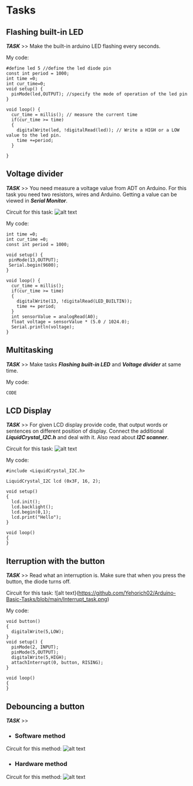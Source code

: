 # Tasks

## Flashing built-in LED

***TASK*** >> Make the built-in arduino LED flashing every seconds.

My code:
```
#define led 5 //define the led diode pin
const int period = 1000;
int time =0;
int cur_time=0;
void setup() {
  pinMode(led,OUTPUT); //specify the mode of operation of the led pin
}

void loop() {
  cur_time = millis(); // measure the current time
  if(cur_time >= time)
  {
    digitalWrite(led, !digitalRead(led)); // Write a HIGH or a LOW value to the led pin.
    time +=period; 
  }
  
}
```

## Voltage divider

***TASK*** >> You need measure a voltage value from ADT on Arduino. For this task you need two resistors, wires and Arduino. Getting a value can be viewed in ***Serial Monitor***.

Circuit for this task:
![alt text](https://github.com/Yehorich02/Arduino-Basic-Tasks/blob/main/LED_connection.png)

My code:
```
int time =0;
int cur_time =0;
const int period = 1000;

void setup() {
 pinMode(13,OUTPUT);
 Serial.begin(9600);
}

void loop() {
  cur_time = millis();
  if(cur_time >= time)
  {
    digitalWrite(13, !digitalRead(LED_BUILTIN));
    time += period;
  }
  int sensorValue = analogRead(A0);
  float voltage = sensorValue * (5.0 / 1024.0);
  Serial.println(voltage);
}
```

## Multitasking

***TASK*** >> Make tasks ***Flashing built-in LED*** and ***Voltage divider*** at same time.

My code:
```
CODE
```

## LCD Display 

***TASK*** >> For given LCD display provide code, that output words or sentences on different position of display. Connect the additional ***LiquidCrystal_I2C.h*** and deal with it. Also read about ***I2C scanner***.

Circuit for this task:
![alt text](https://github.com/Yehorich02/Arduino-Basic-Tasks/blob/main/LCD_I2C.png)

My code:
```
#include <LiquidCrystal_I2C.h>

LiquidCrystal_I2C lcd (0x3F, 16, 2);

void setup()
{  
  lcd.init();
  lcd.backlight();
  lcd.begin(0,1);
  lcd.print("Hello");
}

void loop()
{
}
```


## Iterruption with the button

***TASK*** >> Read what an interruption is. Make sure that when you press the button, the diode turns off.

Circuit for this task:
![alt text}(https://github.com/Yehorich02/Arduino-Basic-Tasks/blob/main/Interrupt_task.png)

My code:
```
void button()
{
  digitalWrite(5,LOW);
}
void setup() {
  pinMode(2, INPUT);
  pinMode(5,OUTPUT);
  digitalWrite(5,HIGH);
  attachInterrupt(0, button, RISING);
}

void loop() 
{
}
```
## Debouncing a button

***TASK*** >> 

* ### **Software method**
Circuit for this method:
![alt text](https://github.com/Yehorich02/Arduino-Basic-Tasks/blob/main/LED_with_button.png)



* ### **Hardware method**
Circuit for this method:
![alt text](https://github.com/Yehorich02/Arduino-Basic-Tasks/blob/main/LED_with_button_and_capacitor.png)

